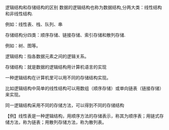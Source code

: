 逻辑结构和存储结构的区别
数据的逻辑结构也称为数据结构,分两大类：线性结构和非线性结构.

例如：线性表、栈、队列、串

存储结构分四类：顺序存储、链接存储、索引存储和散列存储.

例如：树、图等。

  

逻辑结构：指各数据元素之间的逻辑关系。

存储结构：就是数据的逻辑结构用计算机语言的实现

  

一种逻辑结构在计算机里可以用不同的存储结构实现。

比如逻辑结构中简单的线性结构可以用数组（顺序存储）或单向链表（链接存储）来实现。

  

  

同一逻辑结构采用不同的存储方法，可以得到不同的存储结构

  

【例】线性表是一种逻辑结构，用顺序方法的存储表示，称其为顺序表；用链式存储方法，称为链表；用散列存储方法，称为散列表。